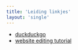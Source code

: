 ```yaml
---
title: 'Leiding linkjes'
layout: 'single'
---
```


- [duckduckgo](https://duckduckgo.com)
- [website editing tutorial](https://commonmark.org/help/)